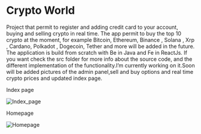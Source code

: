 # Crypto World




Project that permit to register and adding credit card to your account, buying and selling crypto in real time. The app permit to buy the top 10 crypto  at the moment,
for example Bitcoin, Ethereum, Binance , Solana , Xrp , Cardano, Polkadot , Dogecoin, Tether and more will be added in the future.
The application is build from scratch with Be in Java and Fe in ReactJs. If you want check the src folder for more info about the source code, and the different
implementation of the functionality.I’m currently working on it.Soon will be added pictures of the admin panel,sell and buy options and real time crypto prices and updated index page.


Index page

![Index_page](https://user-images.githubusercontent.com/72673385/218183824-43888a00-5dc1-4ab9-be85-b6f3214d28df.PNG)


Homepage

![Homepage](https://user-images.githubusercontent.com/72673385/218183977-34b18020-b8b4-4884-9941-ee40baec11a9.PNG)
